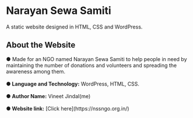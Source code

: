 <h1>Narayan Sewa Samiti</h1>
A static website designed in HTML, CSS and WordPress.
<h2>About the Website</h2>
● Made for an NGO named Narayan Sewa Samiti to help people in need by maintaining the number of donations and volunteers and spreading the awareness among them.
<br><br>
<b>● Language and Technology:</b> WordPress, HTML, CSS.
<br><br>
<b>● Author Name:</b> Vineet Jindal(me)
<br><br>
<b>● Website link:</b> [Click here](https://nssngo.org.in/)


